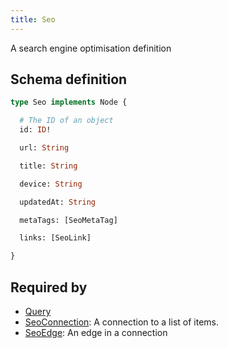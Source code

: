 ```yaml
---
title: Seo
---
```


<p>A search engine optimisation definition</p>


## Schema definition
```graphql
type Seo implements Node {

  # The ID of an object
  id: ID! 

  url: String 

  title: String 

  device: String 

  updatedAt: String 

  metaTags: [SeoMetaTag] 

  links: [SeoLink] 

}
```
## Required by
* [Query](graphql/schema/query.md)
* [SeoConnection](graphql/schema/seoconnection.md): A connection to a list of items.
* [SeoEdge](graphql/schema/seoedge.md): An edge in a connection
